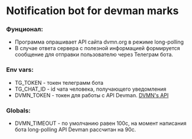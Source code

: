# Notification bot for devman marks
### Фунционал:
* Программа опрашивает API сайта dvmn.org в режиме long-polling
* В случае ответа сервера с полезной информацией формируется сообщение для отправки пользователю через Телеграм бота.
  
### Env vars:
* TG_TOKEN - токен телеграмм бота
* TG_CHAT_ID - id чата человека, получающего уведомления
* DVMN_TOKEN - токен для работы с API Devman. [DVMN's API](https://dvmn.org/api/docs/)
  
### Globals:
* DVMN_TIMEOUT - по умолчанию равен 100с, на момент написания бота long-polling API Devman рассчитан на 90с.
